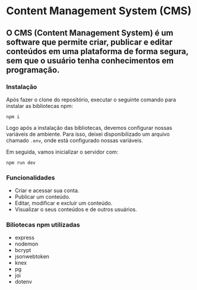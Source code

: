 # Content Management System (CMS)
## O CMS (Content Management System) é um software que permite criar, publicar e editar conteúdos em uma plataforma de forma segura, sem que o usuário tenha conhecimentos em programação.

### Instalação
Após fazer o clone do repositório, executar o seguinte comando para instalar as bibliotecas npm:
```
npm i
```
Logo após a instalação das bibliotecas, devemos configurar nossas variáveis de ambiente. Para isso, deixei disponibilizado um arquivo chamado `.env`, onde está configurado nossas variáveis.

Em seguida, vamos inicializar o servidor com:
```
npm run dev
```
### Funcionalidades
* Criar e acessar sua conta.
* Publicar um conteúdo.
* Editar, modificar e excluir um conteúdo.
* Visualizar o seus conteúdos e de outros usuários.

### Biliotecas npm utilizadas
* express
* nodemon
* bcrypt
* jsonwebtoken
* knex
* pg
* joi
* dotenv
